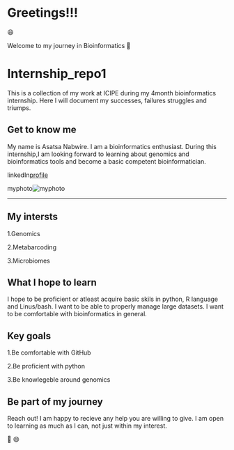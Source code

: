 # Greetings!!!
:smile:

Welcome to my journey in Bioinformatics
:tada:
# Internship_repo1
This is a collection of my work at ICIPE during my 4month bioinformatics internship. Here I will document my successes, failures struggles and triumps.

## Get to know me
  My name is Asatsa Nabwire. I am a bioinformatics enthusiast. During this internship,I am looking forward to learning about genomics and bioinformatics tools and become a basic competent bioinformatician.

linkedIn[profile](www.linkedin.com/in/nabwire-asatsa-8478031b4)

myphoto![myphoto](https://media-exp1.licdn.com/dms/image/C4D03AQF5hyDNsE4alA/profile-displayphoto-shrink_200_200/0/1611740373539?e=1617840000&v=beta&t=3rzQCoSlsUZnwzqMxLJorlraXeLvRBpXWkAYL41hZs4)

---

## My intersts

1.Genomics

2.Metabarcoding

3.Microbiomes

## What I hope to learn
I hope to be proficient or atleast acquire basic skils in python, R language and Linus/bash. I want to be able to properly manage large datasets. I want to be comfortable with bioinformatics in general.

## Key goals
1.Be comfortable with GitHub

2.Be proficient with python

3.Be knowlegeble around genomics

## Be part of my journey
Reach out! I am happy to recieve any help you are willing to give. I am open to learning as much as I can, not just within my interest.

:tada:
:smile:

